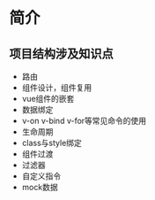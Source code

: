 简介
============
项目结构涉及知识点
-------------------
* 路由
* 组件设计，组件复用
* vue组件的嵌套
* 数据绑定
* v-on v-bind v-for等常见命令的使用
* 生命周期
* class与style绑定
* 组件过渡
* 过滤器
* 自定义指令
* mock数据



